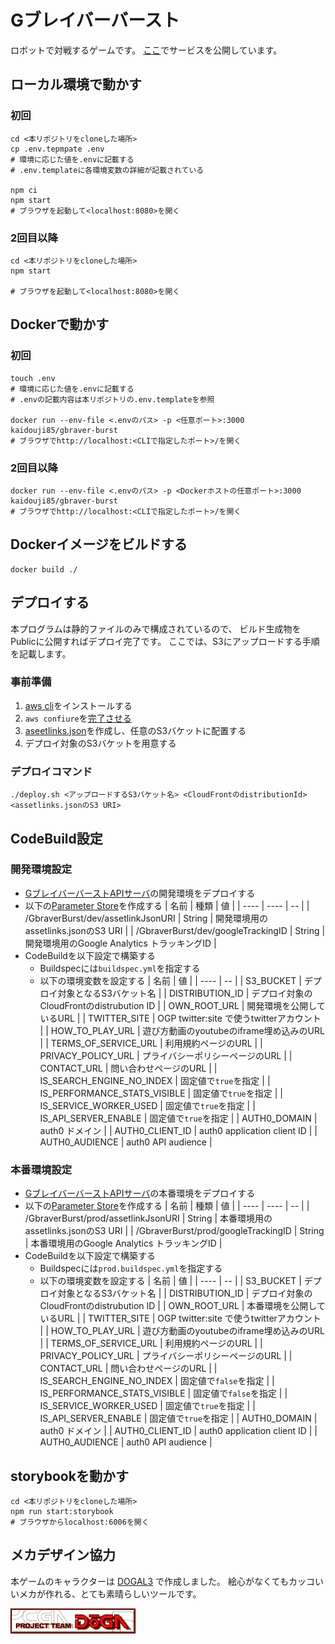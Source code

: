 # Gブレイバーバースト
 
ロボットで対戦するゲームです。
[ここ](https://gbraver-burst.com)でサービスを公開しています。

## ローカル環境で動かす
### 初回
```shell script
cd <本リポジトリをcloneした場所>
cp .env.tepmpate .env
# 環境に応じた値を.envに記載する
# .env.templateに各環境変数の詳細が記載されている

npm ci
npm start
# ブラウザを起動して<localhost:8080>を開く
```

### 2回目以降
```shell script
cd <本リポジトリをcloneした場所>
npm start

# ブラウザを起動して<localhost:8080>を開く
```

## Dockerで動かす
### 初回

```shell script
touch .env
# 環境に応じた値を.envに記載する
# .envの記載内容は本リポジトリの.env.templateを参照

docker run --env-file <.envのパス> -p <任意ポート>:3000 kaidouji85/gbraver-burst
# ブラウザでhttp://localhost:<CLIで指定したポート>/を開く
```

### 2回目以降

```shell script
docker run --env-file <.envのパス> -p <Dockerホストの任意ポート>:3000 kaidouji85/gbraver-burst
# ブラウザでhttp://localhost:<CLIで指定したポート>/を開く
```

## Dockerイメージをビルドする

```shell script
docker build ./
```

## デプロイする
本プログラムは静的ファイルのみで構成されているので、
ビルド生成物をPublicに公開すればデプロイ完了です。
ここでは、S3にアップロードする手順を記載します。

### 事前準備
1. [aws cli](https://aws.amazon.com/jp/cli/)をインストールする
2. ```aws confiure```を[完了させる](https://docs.aws.amazon.com/ja_jp/cli/latest/userguide/cli-configure-quickstart.html)
3. [aseetlinks.json](https://developers.google.com/digital-asset-links/v1/getting-started)を作成し、任意のS3バケットに配置する
4. デプロイ対象のS3バケットを用意する

### デプロイコマンド

```shell script
./deploy.sh <アップロードするS3バケット名> <CloudFrontのdistributionId> <assetlinks.jsonのS3 URI>
```

## CodeBuild設定
### 開発環境設定

* [GブレイバーバーストAPIサーバ](https://github.com/kaidouji85/gbraver-burst-network)の開発環境をデプロイする
* 以下の[Parameter Store](https://docs.aws.amazon.com/ja_jp/systems-manager/latest/userguide/systems-manager-parameter-store.html)を作成する
    | 名前 | 種類 | 値 |
    | ---- | ---- | -- |
    | /GbraverBurst/dev/assetlinkJsonURI | String | 開発環境用のassetlinks.jsonのS3 URI |
    | /GbraverBurst/dev/googleTrackingID | String | 開発環境用のGoogle Analytics トラッキングID |
* CodeBuildを以下設定で構築する
  * Buildspecには```buildspec.yml```を指定する
  * 以下の環境変数を設定する
    | 名前 | 値 |
    | ---- | -- |
    | S3_BUCKET | デプロイ対象となるS3バケット名 |
    | DISTRIBUTION_ID | デプロイ対象のCloudFrontのdistrubution ID |
    | OWN_ROOT_URL | 開発環境を公開しているURL |
    | TWITTER_SITE | OGP twitter:site で使うtwitterアカウント |
    | HOW_TO_PLAY_URL | 遊び方動画のyoutubeのiframe埋め込みのURL |
    | TERMS_OF_SERVICE_URL | 利用規約ページのURL |
    | PRIVACY_POLICY_URL | プライバシーポリシーページのURL |
    | CONTACT_URL | 問い合わせページのURL |
    | IS_SEARCH_ENGINE_NO_INDEX | 固定値で```true```を指定 |
    | IS_PERFORMANCE_STATS_VISIBLE | 固定値で```true```を指定 |
    | IS_SERVICE_WORKER_USED | 固定値で```true```を指定 |
    | IS_API_SERVER_ENABLE | 固定値で```true```を指定 |
    | AUTH0_DOMAIN | auth0 ドメイン |
    | AUTH0_CLIENT_ID | auth0 application client ID |
    | AUTH0_AUDIENCE | auth0 API audience |

### 本番環境設定
* [GブレイバーバーストAPIサーバ](https://github.com/kaidouji85/gbraver-burst-network)の本番環境をデプロイする
* 以下の[Parameter Store](https://docs.aws.amazon.com/ja_jp/systems-manager/latest/userguide/systems-manager-parameter-store.html)を作成する
    | 名前 | 種類 | 値 |
    | ---- | ---- | -- |
    | /GbraverBurst/prod/assetlinkJsonURI | String | 本番環境用のassetlinks.jsonのS3 URI |
    | /GbraverBurst/prod/googleTrackingID | String | 本番環境用のGoogle Analytics トラッキングID |
* CodeBuildを以下設定で構築する
  * Buildspecには```prod.buildspec.yml```を指定する
  * 以下の環境変数を設定する
    | 名前 | 値 |
    | ---- | -- |
    | S3_BUCKET | デプロイ対象となるS3バケット名 |
    | DISTRIBUTION_ID | デプロイ対象のCloudFrontのdistrubution ID |
    | OWN_ROOT_URL | 本番環境を公開しているURL |
    | TWITTER_SITE | OGP twitter:site で使うtwitterアカウント |
    | HOW_TO_PLAY_URL | 遊び方動画のyoutubeのiframe埋め込みのURL |
    | TERMS_OF_SERVICE_URL | 利用規約ページのURL |
    | PRIVACY_POLICY_URL | プライバシーポリシーページのURL |
    | CONTACT_URL | 問い合わせページのURL |
    | IS_SEARCH_ENGINE_NO_INDEX | 固定値で```false```を指定 |
    | IS_PERFORMANCE_STATS_VISIBLE | 固定値で```false```を指定 |
    | IS_SERVICE_WORKER_USED | 固定値で```true```を指定 |
    | IS_API_SERVER_ENABLE | 固定値で```true```を指定 |
    | AUTH0_DOMAIN | auth0 ドメイン |
    | AUTH0_CLIENT_ID | auth0 application client ID |
    | AUTH0_AUDIENCE | auth0 API audience |

## storybookを動かす

```shell script
cd <本リポジトリをcloneした場所>
npm run start:storybook
# ブラウザからlocalhost:6006を開く
```

## メカデザイン協力

本ゲームのキャラクターは [DOGAL3](http://doga.jp/2010/programs/dogal/dogal3/index.html) で作成しました。
絵心がなくてもカッコいいメカが作れる、とても素晴らしいツールです。

[![doga-banner](dogabn00.gif)](http://doga.jp/2010/index.html)
